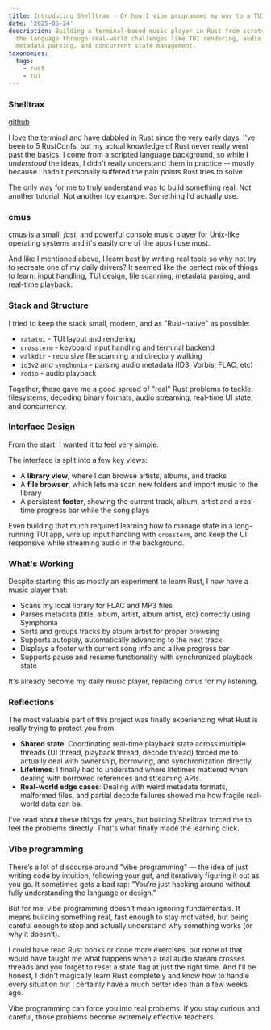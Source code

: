 ```yaml
---
title: Introducing Shelltrax - Or how I vibe programmed my way to a TUI music player
date: '2025-06-24'
description: Building a terminal-based music player in Rust from scratch to learn
  the language through real-world challenges like TUI rendering, audio streaming,
  metadata parsing, and concurrent state management.
taxonomies:
  tags:
    - rust
    - tui
---
```


### Shelltrax

[github](https://github.com/ducks/shelltrax)

I love the terminal and have dabbled in Rust since the very early days. I've
been to 5 RustConfs, but my actual knowledge of Rust never really went past the
basics. I come from a scripted language background, so while I *understood* the
ideas, I didn't really understand them in practice -- mostly because I hadn’t
personally suffered the pain points Rust tries to solve.

The only way for me to truly understand was to build something real. Not
another tutorial. Not another toy example. Something I’d actually use.

### cmus

[cmus](https://cmus.github.io/) is a small, *fast*, and powerful console
music player for Unix-like operating systems and it's easily one of the apps
I use most.

And like I mentioned above, I learn best by writing real tools so
why not try to recreate one of my daily drivers? It seemed like the perfect mix
of things to learn: input handling, TUI design, file scanning, metadata parsing,
and real-time playback.

### Stack and Structure

I tried to keep the stack small, modern, and as "Rust-native" as possible:

- `ratatui` - TUI layout and rendering
- `crossterm` - keyboard input handling and terminal backend
- `walkdir` - recursive file scanning and directory walking
- `id3v2` and `symphonia` - parsing audio metadata (ID3, Vorbis, FLAC, etc)
- `rodio` - audio playback

Together, these gave me a good spread of "real" Rust problems to tackle:
filesystems, decoding binary formats, audio streaming, real-time UI state, and
concurrency.

### Interface Design

From the start, I wanted it to feel very simple.

The interface is split into a few key views:

- A **library view**, where I can browse artists, albums, and tracks
- A **file browser**, which lets me scan new folders and import music to the
  library
- A persistent **footer**, showing the current track, album, artist and a
  real-time progress bar while the song plays

Even building that much required learning how to manage state in a long-running
TUI app, wire up input handling with `crossterm`, and keep the UI responsive
while streaming audio in the background.

### What's Working

Despite starting this as mostly an experiment to learn Rust, I now have a music player that:

- Scans my local library for FLAC and MP3 files
- Parses metadata (title, album, artist, album artist, etc) correctly using Symphonia
- Sorts and groups tracks by album artist for proper browsing
- Supports autoplay, automatically advancing to the next track
- Displays a footer with current song info and a live progress bar
- Supports pause and resume functionality with synchronized playback state

It's already become my daily music player, replacing cmus for my listening.

### Reflections

The most valuable part of this project was finally experiencing what Rust is
really trying to protect you from.

- **Shared state**: Coordinating real-time playback state across multiple
  threads (UI thread, playback thread, decode thread) forced me to actually
  deal with ownership, borrowing, and synchronization directly.
- **Lifetimes**: I finally had to understand where lifetimes mattered when
  dealing with borrowed references and streaming APIs.
- **Real-world edge cases**: Dealing with weird metadata formats, malformed
  files, and partial decode failures showed me how fragile real-world data can
  be.

I've read about these things for years, but building Shelltrax forced me to
feel the problems directly. That's what finally made the learning click.

### Vibe programming

There’s a lot of discourse around "vibe programming" — the idea of just writing
code by intuition, following your gut, and iteratively figuring it out as you
go. It sometimes gets a bad rap: "You’re just hacking around without fully
understanding the language or design."

But for me, vibe programming doesn’t mean ignoring fundamentals. It means
building something real, fast enough to stay motivated, but being careful
enough to stop and actually understand why something works (or why it doesn’t).

I could have read Rust books or done more exercises, but none of that would
have taught me what happens when a real audio stream crosses threads and you
forget to reset a state flag at just the right time. And I'll be honest, I
didn't magically learn Rust completely and know how to handle every situation
but I certainly have a much better idea than a few weeks ago.

Vibe programming can force you into real problems. If you stay curious and
careful, those problems become extremely effective teachers.
